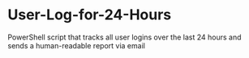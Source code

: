 # User-Log-for-24-Hours
PowerShell script that tracks all user logins over the last 24 hours and sends a human-readable report via email

